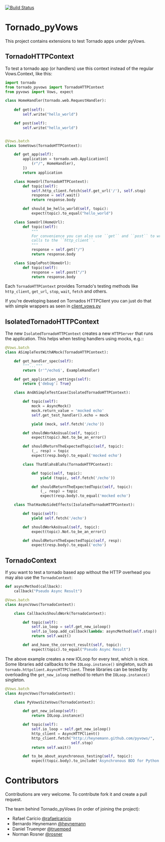 [![Build
Status](https://secure.travis-ci.org/rafaelcaricio/tornado_pyvows.png?branch=master)](http://travis-ci.org/rosner/tornado_pyvows)

Tornado_pyVows
==============

This project contains extensions to test Tornado apps under pyVows.

TornadoHTTPContext
------------------

To test a tornado app (or handlers) use this context instead of the regular
Vows.Context, like this:

```python
import tornado
from tornado_pyvows import TornadoHTTPContext
from pyvows import Vows, expect

class HomeHandler(tornado.web.RequestHandler):
    
    def get(self):
        self.write("hello_world")

    def post(self):
        self.write("hello_world")


@Vows.batch
class SomeVows(TornadoHTTPContext):

    def get_app(self):
        application = tornado.web.Application([
            (r"/", HomeHandler),
        ])
        return application

    class HomeUrl(TornadoHTTPContext):
        def topic(self):
            self.http_client.fetch(self.get_url('/'), self.stop)
            response = self.wait()
            return response.body

        def should_be_hello_world(self, topic):
            expect(topic).to_equal("hello_world")

    class SameUrl(HomeUrl):
        def topic(self):
            """
            For convenience you can also use ``get`` and ``post`` to wrap the 
            calls to the ``http_client``.
            """
            response = self.get("/")
            return response.body

    class SimplePost(HomeUrl):
        def topic(self):
            response = self.post("/")
            return response.body
```

Each `TornadoHTTPContext` provides Tornado's testing methods like
`http_client`, `get_url`, `stop`, `wait`, `fetch` and others. 

If you're developing based on Tornados HTTPClient you can just do that with simple 
wrappers as seen in 
[client_vows.py](https://github.com/rafaelcaricio/tornado_pyvows/blob/master/vows/client_vows.py)


IsolatedTornadoHTTPContext
--------------------------

The new `IsolatedTornadoHTTPContext` creates a new `HTTPServer` that runs the
application. This helps when testing handlers using mocks, e.g.::

```python
@Vows.batch
class ASimpleTestWithAMock(TornadoHTTPContext):

    def get_handler_spec(self):
        """..."""
        return (r'^/echo$', ExampleHandler)

    def get_application_settings(self):
        return {'debug': True}

    class AndASimpleTestCase(IsolatedTornadoHTTPContext):

        def topic(self):
            mock = AsyncMock()
            mock.return_value = 'mocked echo'
            self.get_test_handler().echo = mock

            yield (mock, self.fetch('/echo'))

        def shouldWorkAsUsual(self, topic):
            expect(topic).Not.to_be_an_error()

        def shouldReturnTheExpectedTopic(self, topic):
            (_, resp) = topic
            expect(resp.body).to_equal('mocked echo')

        class ThatBlahsBlahs(TornadoHTTPContext):

            def topic(self, topic):
                yield (topic, self.fetch('/echo'))

            def shouldReturnTheExpectedTopic(self, topic):
                (_, resp) = topic
                expect(resp.body).to_equal('mocked echo')

    class ThatHasNoSideEffects(IsolatedTornadoHTTPContext):

        def topic(self):
            yield self.fetch('/echo')

        def shouldWorkAsUsual(self, topic):
            expect(topic).Not.to_be_an_error()

        def shouldReturnTheExpectedTopic(self, resp):
            expect(resp.body).to_equal('echo')
```


TornadoContext
--------------

If you want to test a tornado based app without the HTTP overhead you may also
use the `TornadoContext`:

```python
def asyncMethod(callback):
    callback("Pseudo Async Result")

@Vows.batch
class AsyncVows(TornadoContext):

    class CallbacksShouldWork(TornadoContext):

        def topic(self):
            self.io_loop = self.get_new_ioloop()
            self.io_loop.add_callback(lambda: asyncMethod(self.stop))
            return self.wait()

        def and_have_the_correct_result(self, topic):
            expect(topic).to_equal("Pseudo Async Result")
```

The above example creates a new IOLoop for every test, which is nice. Some libraries add
callbacks to the `IOLoop.instance()` singleton, such as `tornado.httpclient.AsyncHTTPClient`.
These libraries can be tested by overloading the `get_new_ioloop` method to return the
`IOLoop.instance()` singleton.


```python
@Vows.batch
class AsyncVows(TornadoContext):

    class PyVowsSiteVows(TornadoContext):

        def get_new_ioloop(self):
            return IOLoop.instance()

        def topic(self):
            self.io_loop = self.get_new_ioloop()
            http_client = AsyncHTTPClient()
            http_client.fetch("http://heynemann.github.com/pyvows/",
                              self.stop)
            return self.wait()

        def to_be_about_asynchronous_testing(self, topic):
            expect(topic.body).to_include('Asynchronous BDD for Python')
```

Contributors
============

Contributions are very welcome. To contribute fork it and create a pull request.

The team behind Tornado_pyVows (in order of joining the project):

 - Rafael Carício [@rafaelcaricio](https://github.com/rafaelcaricio)
 - Bernardo Heynemann [@heynemann](https://github.com/heynemann)
 - Daniel Truemper [@truemped](https://github.com/truemped)
 - Norman Rosner [@rosner](https://github.com/rosner)

